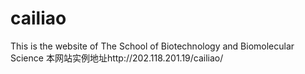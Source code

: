 # cailiao
This is the website of The School of Biotechnology and Biomolecular Science
本网站实例地址http://202.118.201.19/cailiao/

